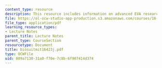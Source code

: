 ```yaml
---
content_type: resource
description: This resource includes information on advanced EVA research.
file: https://ol-ocw-studio-app-production.s3.amazonaws.com/courses/16-423j-aerospace-biomedical-and-life-support-engineering-spring-2006/809a713031a0f70e7c8b6f907414d374_biosuitmit16423j.pdf
file_type: application/pdf
learning_resource_types:
- Lecture Notes
parent_title: Lecture Notes
parent_type: CourseSection
resourcetype: Document
title: biosuitmit16423j.pdf
type: OCWFile
uid: 809a7130-31a0-f70e-7c8b-6f907414d374
---
```

